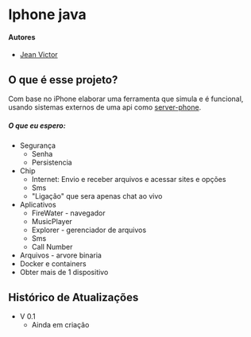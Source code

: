 # Iphone java

#### Autores
- [Jean Victor](https://github.com/JeanVictor0)

## O que é esse projeto?

Com base no iPhone elaborar uma ferramenta que simula e é funcional, usando sistemas externos de uma api como [server-phone](https://github.com/JeanVictor0/server_phone).

##### O que eu espero:
* Segurança
  * Senha
  * Persistencia
* Chip
  * Internet: Envio e receber arquivos e acessar sites e opções 
  * Sms
  * "Ligação" que sera apenas chat ao vivo
* Aplicativos
  * FireWater - navegador
  * MusicPlayer
  * Explorer - gerenciador de arquivos
  * Sms
  * Call Number
* Arquivos - arvore binaria
* Docker e containers
* Obter mais de 1 dispositivo

## Histórico de Atualizações

* V 0.1
  * Ainda em criação

